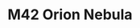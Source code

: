 ---
  title: M42 Orion Nebula
  caption: 
  draft: false
  category: nebulae
  image: /catalogue/20201105-M42-GreatOrionNebula.jpg
  gallery: false
  photographer: Ian Kluhsman
  location: Aurora CO
  capturedAt: 2020-11-05 22:43:00
  publishedAt: 2020-11-06 10:33:00
  camera: ZWO CCD ASI183MC Pro
  lens: 
  filter: 
  telescope: Explore Scientific ED102-FCD100
  telescopeMount: Explore Scientific EXOS II w/PMC-Eight
  telescopeAperture: 102mm
  isoSpeed: 
  focalLength: 714mm
  focalRatio: f/7
  exposuresTaken: 23 
  exposureLengthInSec: 150
  exposureTimeInMin: 57.5
  exposuresIntegrated: 
  exposureTimeIntegratedInMin: 
  calibrationFrames: [Flat,Dark,Bias]
  imageAcquisitionSoftware: KStars/EKOS
  telescopeAutoGuidingSoftware: KStars/EKOS
  calibrationSoftware: PixInsight
  imageProcessingSoftware: PixInsight
---